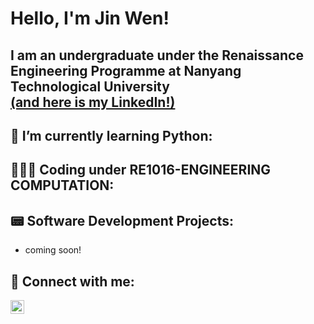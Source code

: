 <h1>Hello, I'm Jin Wen!
<h2>I am an undergraduate under the Renaissance Engineering Programme at Nanyang Technological University <br/><a href="https://www.linkedin.com/in/thailowjinwen/">(and here is my LinkedIn!)</a>

<h2>🌱 I’m currently learning Python:</h2>

<h2>👨🏻‍💻 Coding under RE1016-ENGINEERING COMPUTATION:</h2>

<h2>📟 Software Development Projects:</h2>

- coming soon!


<h2> 🤳 Connect with me:</h2>


[<img align="left" alt="JoshMadakor | LinkedIn" width="22px" src="https://cdn.jsdelivr.net/npm/simple-icons@v3/icons/linkedin.svg" />][linkedin]


[linkedin]: https://www.linkedin.com/in/thailowjinwen/

<!--
**joshmadakor1/joshmadakor1** is a ✨ _special_ ✨ repository because its `README.md` (this file) appears on your GitHub profile.

Here are some ideas to get you started:

- 🔭 I’m currently working on ...
- 🌱 I’m currently learning ...
- 👯 I’m looking to collaborate on ...
- 🤔 I’m looking for help with ...
- 💬 Ask me about ...
- 📫 How to reach me: ...
- 😄 Pronouns: ...
- ⚡ Fun fact: ...
-->
